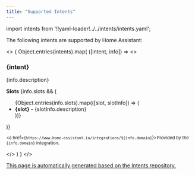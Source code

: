 ```yaml
---
title: "Supported Intents"
---
```


import intents from '!!yaml-loader!../../intents/intents.yaml';

The following intents are supported by Home Assistant:

<>
{
  Object.entries(intents).map(
    ([intent, info]) =>
      <>
        <h3>{intent}</h3>
        <p>{info.description}</p>
        <b>Slots</b>
        {info.slots && (
          <ul>
            {Object.entries(info.slots).map(([slot, slotInfo]) => (
              <li>
                <b>{slot}</b> - {slotInfo.description}
              </li>
            ))}
          </ul>
        )}
        <p><small>
          <a href={`https://www.home-assistant.io/integrations/${info.domain}`}>Provided by the <code>{info.domain}</code> integration.</a>
        </small></p>
      </>
  )
}
</>

[This page is automatically generated based on the Intents repository.](https://github.com/home-assistant/intents/blob/main/intents.yaml)
